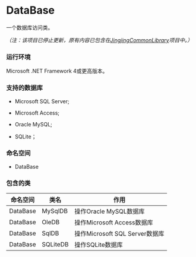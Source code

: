 # DataBase
一个数据库访问类。

*（注：该项目已停止更新，原有内容已包含在[JingjingCommonLibrary](https://github.com/jingjing96/JingjingCommonLibrary)项目中。）*

### 运行环境

Microsoft .NET Framework 4或更高版本。

### 支持的数据库

- Microsoft SQL Server;

- Microsoft Access;

- Oracle MySQL;

- SQLite；

### 命名空间

- DataBase

### 包含的类

| 命名空间 | 类名     | 作用                           |
| -------- | -------- | ------------------------------ |
| DataBase | MySqlDB  | 操作Oracle MySQL数据库         |
| DataBase | OleDB    | 操作Microsoft Access数据库     |
| DataBase | SqlDB    | 操作Microsoft SQL Server数据库 |
| DataBase | SQLiteDB | 操作SQLite数据库               |

